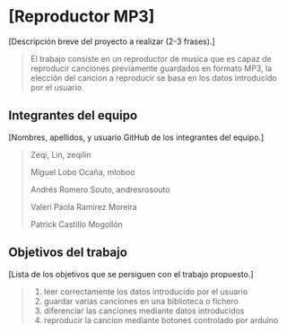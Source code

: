 # [Reproductor MP3]

[Descripción breve del proyecto a realizar (2-3 frases).]
>El trabajo consiste en un reproductor de musica que es capaz de reproducir canciones previamente guardados en formato MP3, la elección del cancion a reproducir se basa en los datos introducido por el usuario.

## Integrantes del equipo

[Nombres, apellidos, y usuario GitHub de los integrantes del equipo.]
>Zeqi, Lin, zeqilin
>
>Miguel Lobo Ocaña, mloboo
>
>Andrés Romero Souto, andresrosouto
>
>Valeri Paola Ramirez Moreira
>
>Patrick Castillo Mogollón
## Objetivos del trabajo

[Lista de los objetivos que se persiguen con el trabajo propuesto.]
>1. leer correctamente los datos introducido por el usuario
>2. guardar varias canciones en una biblioteca o fichero
>3. diferenciar las canciones mediante datos introducidos
>4. reproducir la cancion mediante botones controlado por arduino
